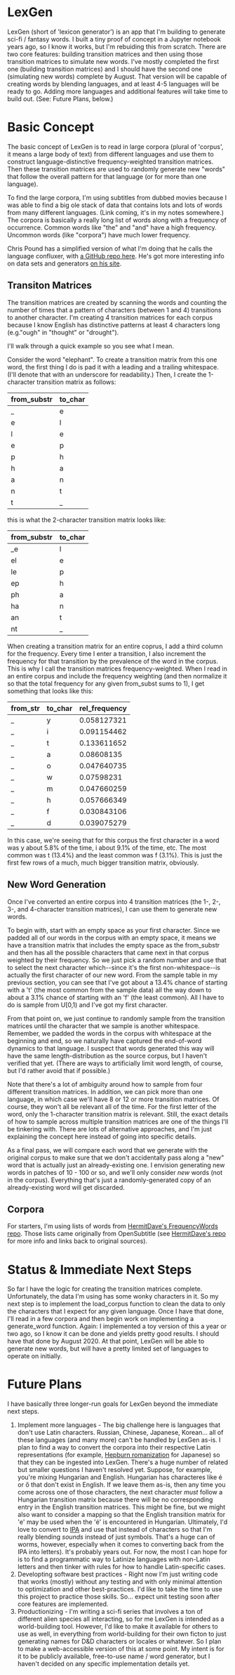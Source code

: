 # LexGen
LexGen (short of 'lexicon generator') is an app that I'm building to generate sci-fi / fantasy words. I built a tiny proof of concept in a Jupyter notebook years ago, so I know it works, but I'm rebuiding this from scratch. There are two core features: building transition matrices and then using those transition matrices to simulate new words. I've mostly completed the first one (building transition matrices) and I should have the second one (simulating new words) complete by August. That version will be capable of creating words by blending languages, and at least 4-5 languages will be ready to go. Adding more languages and additional features will take time to build out. (See: Future Plans, below.)

# Basic Concept
The basic concept of LexGen is to read in large corpora (plural of 'corpus', it means a large body of text) from different languages and use them to construct language-distinctive frequency-weighted transition matrices. Then these transition matrices are used to randomly generate new "words" that follow the overall pattern for that language (or for more than one language).

To find the large corpora, I'm using subtitles from dubbed movies because I was able to find a big ole stack of data that contains lots and lots of words from many different languages. (Link coming, it's in my notes somewhere.) The corpora is basically a really long list of words along with a frequency of occurrence. Common words like "the" and "and" have a high frequency. Uncommon words (like "corpora") have much lower frequency.

Chris Pound has a simplified version of what I'm doing that he calls the language confluxer, with [a GitHub repo here](https://github.com/boyska/lc/). He's got more interesting info on data sets and generators [on his site](http://generators.christopherpound.com/).

## Transiton Matrices
The transition matrices are created by scanning the words and counting the number of times that a pattern of characters (between 1 and 4) transitions to another character. I'm creating 4 transition matrices for each corpus because I know English has distinctive patterns at least 4 characters long (e.g."ough" in "thought" or "drought"). 

I'll walk through a quick example so you see what I mean.

Consider the word "elephant". To create a transition matrix from this one word, the first thing I do is pad it with a leading and a trailing whitespace. (I'll denote that with an underscore for readability.) Then, I create the 1-character transition matrix as follows:

|from_substr|to_char|
|---|---|
| _ | e |
| e | l |
| l | e |
| e | p |
| p | h |
| h | a |
| a | n |
| n | t |
| t | _ |

this is what the 2-character transition matrix looks like:

|from_substr|to_char|
|---|---|
| \_e | l |
| el | e |
| le | p |
| ep | h |
| ph | a |
| ha | n |
| an | t |
| nt | _ |

When creating a transition matrix for an entire coprus, I add a third column for the frequency. Every time I enter a transition, I also increment the frequency for that transition by the prevalence of the word in the corpus. This is why I call the transition matrices frequency-weighted. When I read in an entire corpus and include the frequency weighting (and then normalize it so that the total frequency for any given from_subst sums to 1), I get something that looks like this:

|from_str|to_char|rel_frequency
|---|---|---|
| _ | y	| 0.058127321
| _ | i	| 0.091154462
| _ | t	| 0.133611652
| _ | a	| 0.08608135
| _ | o	| 0.047640735
| _ | w	| 0.07598231
| _ | m	| 0.047660259
| _ | h	| 0.057666349
| _ | f	| 0.030843106
| _ | d	| 0.039075279

In this case, we're seeing that for this corpus the first character in a word was y about 5.8% of the time, i about 9.1% of the time, etc. The most common was t (13.4%) and the least common was f (3.1%). This is just the first few rows of a much, much bigger transition matrix, obviously.

## New Word Generation
Once I've converted an entire corpus into 4 transition matrices (the 1-, 2-, 3-, and 4-character transition matrices), I can use them to generate new words.

To begin with, start with an empty space as your first character. Since we padded all of our words in the corpus with an empty space, it means we have a transition matrix that includes the empty space as the from_substr and then has all the possible characters that came next in that corpus weighted by their frequency. So we just pick a random number and use that to select the next character which--since it's the first non-whitespace--is actually the first character of our new word. From the sample table in my previous section, you can see that I've got about a 13.4% chance of starting with a 't' (the most common from the sample data) all the way down to about a 3.1% chance of starting with an 'f' (the least common). All I have to do is sample from U\[0,1) and I've got my first character.

From that point on, we just continue to randomly sample from the transition matrices until the character that we sample is another whitespace. Remember, we padded the words in the corpus with whitespace at the beginning and end, so we naturally have captured the end-of-word dynamics to that language. I suspect that words generated this way will have the same length-distribution as the source corpus, but I haven't verified that yet. (There are ways to artificially limit word length, of course, but I'd rather avoid that if possible.)

Note that there's a lot of ambiguity around how to sample from four different transition matrices. In addition, we can pick more than one language, in which case we'll have 8 or 12 or more transition matrices. Of course, they won't all be relevant all of the time. For the first letter of the word, only the 1-character transition matrix is relevant. Still, the exact details of how to sample across multiple transition matrices are one of the things I'll be tinkering with. There are lots of alternative approaches, and I'm just explaining the concept here instead of going into specific details.

As a final pass, we will compare each word that we generate with the original corpus to make sure that we don't accidentally pass along a "new" word that is actually just an already-existing one. I envision generating new words in patches of 10 - 100 or so, and we'll only consider *new* words (not in the corpus). Everything that's just a randomly-generated copy of an already-existing word will get discarded.

## Corpora
For starters, I'm using lists of words from [HermitDave's FrequencyWords repo](https://github.com/hermitdave/FrequencyWords). Those lists came originally from OpenSubtitle (see [HermitDave's repo](https://github.com/hermitdave/FrequencyWords) for more info and links back to original sources).

# Status & Immediate Next Steps
So far I have the logic for creating the transition matrices complete. Unfortunately, the data I'm using has some wonky characters in it. So my next step is to implement the load_corpus function to clean the data to only the characters that I expect for any given language. Once I have that done, I'll read in a few corpora and then begin work on implementing a generate_word function. Again: I implemented a toy version of this a year or two ago, so I know it can be done and yields pretty good results. I should have that done by August 2020. At that point, LexGen will be able to generate new words, but will have a pretty limited set of languages to operate on initially.

# Future Plans
I have basically three longer-run goals for LexGen beyond the immediate next steps.
1. Implement more languages - The big challenge here is languages that don't use Latin characters. Russian, Chinese, Japanese, Korean... all of these languages (and many more) can't be handled by LexGen as-is. I plan to find a way to convert the corpora into their respective Latin representations (for example, [Hepburn romanization](https://en.wikipedia.org/wiki/Hepburn_romanization) for Japanese) so that they can be ingested into LexGen. There's a huge number of related but smaller questions I haven't resolved yet. Suppose, for example, you're mixing Hungarian and English. Hungarian has characteres like é or ő that don't exist in English. If we leave them as-is, then any time you come across one of those characters, the next character *must* follow a Hungarian transition matrix because there will be no corresponding entry in the English transition matrices. This might be fine, but we might also want to consider a mapping so that the English transition matrix for 'e' may be used when the 'é' is encountered in Hungarian. Ultimately, I'd love to convert to [IPA](https://en.wikipedia.org/wiki/International_Phonetic_Alphabet) and use that instead of characters so that I'm really blending *sounds* instead of just symbols. That's a huge can of worms, however, especially when it comes to converting back from the IPA into letters). It's probably years out. For now, the most I can hope for is to find a programmatic way to Latinize languages with non-Latin letters and then tinker with rules for how to handle Latin-specific cases.
2. Developting software best practices - Right now I'm just writing code that works (mostly) without any testing and with only minimal attention to optimization and other best-practices. I'd like to take the time to use this project to practice those skills. So... expect unit testing soon after core features are implemented. 
3. Productionizing - I'm writing a sci-fi series that involves a ton of different alien species all interacting, so for me LexGen is intended as a world-building tool. However, I'd like to make it available for others to use as well, in everything from world-building for their own ficton to just generating names for D&D characters or locales or whatever. So I plan to make a web-accessible version of this at some point. My intent is for it to be publicly available, free-to-use name / word generator, but I haven't decided on any specific implementation details yet. 
